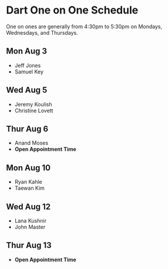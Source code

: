 # Dart One on One Schedule

One on ones are generally from 4:30pm to 5:30pm on Mondays, Wednesdays, and Thursdays.

## Mon Aug 3

- Jeff Jones
- Samuel Key

## Wed Aug 5

- Jeremy Koulish
- Christine Lovett

## Thur Aug 6

- Anand Moses
- **Open Appointment Time**

## Mon Aug 10

- Ryan Kahle
- Taewan Kim

## Wed Aug 12

- Lana Kushnir
- John Master

## Thur Aug 13

- **Open Appointment Time**
